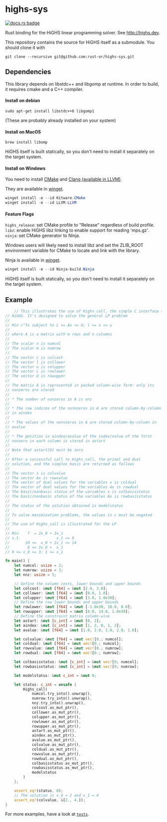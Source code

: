 # highs-sys

[![docs.rs badge](https://docs.rs/highs-sys/badge.svg)](https://docs.rs/highs-sys)

Rust binding for the HiGHS linear programming solver.
See http://highs.dev.

This repository contains the source for HiGHS itself as a submodule.
You should clone it with 

```
git clone --recursive git@github.com:rust-or/highs-sys.git
```

## Dependencies

This library depends on libstdc++ and libgomp at runtime.
In order to build, it requires cmake and a C++ compiler.

#### Install on debian

```
sudo apt-get install libstdc++6 libgomp1
```

(These are probably already installed on your system)

#### Install on MacOS

```
brew install libomp
```

HiGHS itself is built statically, so you don't need to install it
separately on the target system.

#### Install on Windows

You need to install [CMake](https://cmake.org/download/) and [Clang (available in LLVM)](https://releases.llvm.org/download.html).

They are available in [winget](https://winget.run/).

```powershell
winget install -e --id Kitware.CMake
winget install -e --id LLVM.LLVM
```

#### Feature Flags

`highs_release`: set CMake profile to "Release" regardless of build profile.
`libz`: enable HiGHS libz linking to enable support for reading 'mps.gz'.
`ninja`: set CMake generator to Ninja.

Windows users will likely need to install libz and set the ZLIB_ROOT
environment variable for CMake to locate and link with the library.

Ninja is available in [winget](https://winget.run/).

```powershell
winget install -e --id Ninja-build.Ninja
```

HiGHS itself is built statically, so you don't need to install it
separately on the target system.

## Example

```rust
    // This illustrates the use of Highs_call, the simple C interface to
// HiGHS. It's designed to solve the general LP problem
//
// Min c^Tx subject to L <= Ax <= U; l <= x <= u
//
// where A is a matrix with m rows and n columns
//
// The scalar n is numcol
// The scalar m is numrow
//
// The vector c is colcost
// The vector l is collower
// The vector u is colupper
// The vector L is rowlower
// The vector U is rowupper
//
// The matrix A is represented in packed column-wise form: only its
// nonzeros are stored
//
// * The number of nonzeros in A is nnz
//
// * The row indices of the nonnzeros in A are stored column-by-column
// in aindex
//
// * The values of the nonnzeros in A are stored column-by-column in
// avalue
//
// * The position in aindex/avalue of the index/value of the first
// nonzero in each column is stored in astart
//
// Note that astart[0] must be zero
//
// After a successful call to Highs_call, the primal and dual
// solution, and the simplex basis are returned as follows
//
// The vector x is colvalue
// The vector Ax is rowvalue
// The vector of dual values for the variables x is coldual
// The vector of dual values for the variables Ax is rowdual
// The basic/nonbasic status of the variables x is colbasisstatus
// The basic/nonbasic status of the variables Ax is rowbasisstatus
//
// The status of the solution obtained is modelstatus
//
// To solve maximization problems, the values in c must be negated
//
// The use of Highs_call is illustrated for the LP
//
// Min    f  = 2x_0 + 3x_1
// s.t.                x_1 <= 6
//       10 <=  x_0 + 2x_1 <= 14
//        8 <= 2x_0 +  x_1
// 0 <= x_0 <= 3; 1 <= x_1

fn main() {
    let numcol: usize = 2;
    let numrow: usize = 3;
    let nnz: usize = 5;

    // Define the column costs, lower bounds and upper bounds
    let colcost: &mut [f64] = &mut [2.0, 3.0];
    let collower: &mut [f64] = &mut [0.0, 1.0];
    let colupper: &mut [f64] = &mut [3.0, 1.0e30];
    // Define the row lower bounds and upper bounds
    let rowlower: &mut [f64] = &mut [-1.0e30, 10.0, 8.0];
    let rowupper: &mut [f64] = &mut [6.0, 14.0, 1.0e30];
    // Define the constraint matrix column-wise
    let astart: &mut [c_int] = &mut [0, 2];
    let aindex: &mut [c_int] = &mut [1, 2, 0, 1, 2];
    let avalue: &mut [f64] = &mut [1.0, 2.0, 1.0, 2.0, 1.0];

    let colvalue: &mut [f64] = &mut vec![0.; numcol];
    let coldual: &mut [f64] = &mut vec![0.; numcol];
    let rowvalue: &mut [f64] = &mut vec![0.; numrow];
    let rowdual: &mut [f64] = &mut vec![0.; numrow];

    let colbasisstatus: &mut [c_int] = &mut vec![0; numcol];
    let rowbasisstatus: &mut [c_int] = &mut vec![0; numrow];

    let modelstatus: &mut c_int = &mut 0;

    let status: c_int = unsafe {
        Highs_call(
            numcol.try_into().unwrap(),
            numrow.try_into().unwrap(),
            nnz.try_into().unwrap(),
            colcost.as_mut_ptr(),
            collower.as_mut_ptr(),
            colupper.as_mut_ptr(),
            rowlower.as_mut_ptr(),
            rowupper.as_mut_ptr(),
            astart.as_mut_ptr(),
            aindex.as_mut_ptr(),
            avalue.as_mut_ptr(),
            colvalue.as_mut_ptr(),
            coldual.as_mut_ptr(),
            rowvalue.as_mut_ptr(),
            rowdual.as_mut_ptr(),
            colbasisstatus.as_mut_ptr(),
            rowbasisstatus.as_mut_ptr(),
            modelstatus
        )
    };

    assert_eq!(status, 0);
    // The solution is x_0 = 2 and x_1 = 4
    assert_eq!(colvalue, &[2., 4.]);
}
```

For more examples, have a look at [`tests`](https://github.com/lovasoa/highs-sys/blob/master/tests).
